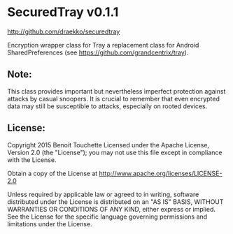 # SecuredTray v0.1.1

http://github.com/draekko/securedtray

Encryption wrapper class for Tray a replacement class for Android SharedPreferences (see https://github.com/grandcentrix/tray).

## Note:

This class provides important but nevertheless imperfect protection against attacks by casual snoopers. It is crucial to remember that even encrypted data may still be susceptible to attacks, especially on rooted devices.

## License:

Copyright 2015 Benoit Touchette
Licensed under the Apache License, Version 2.0 (the "License");
you may not use this file except in compliance with the License.

Obtain a copy of the License at http://www.apache.org/licenses/LICENSE-2.0
 
Unless required by applicable law or agreed to in writing, software
distributed under the License is distributed on an "AS IS" BASIS,
WITHOUT WARRANTIES OR CONDITIONS OF ANY KIND, either express or implied.
See the License for the specific language governing permissions and
limitations under the License.
